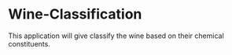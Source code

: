 # Wine-Classification
This application will give classify the wine based on their chemical constituents.
